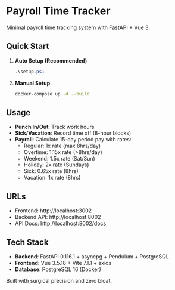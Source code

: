 # Payroll Time Tracker

Minimal payroll time tracking system with FastAPI + Vue 3.

## Quick Start

1. **Auto Setup (Recommended)**
   ```powershell
   .\setup.ps1
   ```

2. **Manual Setup**
   ```bash
   docker-compose up -d --build
   ```

## Usage

- **Punch In/Out**: Track work hours
- **Sick/Vacation**: Record time off (8-hour blocks)
- **Payroll**: Calculate 15-day period pay with rates:
  - Regular: 1x rate (max 8hrs/day)
  - Overtime: 1.15x rate (>8hrs/day)
  - Weekend: 1.5x rate (Sat/Sun)
  - Holiday: 2x rate (Sundays)
  - Sick: 0.65x rate (8hrs)
  - Vacation: 1x rate (8hrs)

## URLs

- Frontend: http://localhost:3002
- Backend API: http://localhost:8002
- API Docs: http://localhost:8002/docs

## Tech Stack

- **Backend**: FastAPI 0.116.1 + asyncpg + Pendulum + PostgreSQL
- **Frontend**: Vue 3.5.18 + Vite 7.1.1 + axios
- **Database**: PostgreSQL 16 (Docker)

Built with surgical precision and zero bloat.